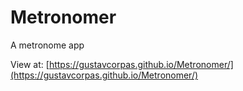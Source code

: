 # Metronomer
A metronome app

View at: [https://gustavcorpas.github.io/Metronomer/](https://gustavcorpas.github.io/Metronomer/)
